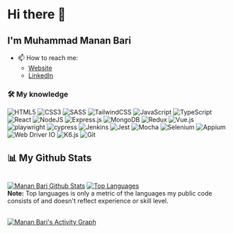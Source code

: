 # Hi there 👋

## I'm Muhammad Manan Bari
- 📫 How to reach me:
    - [Website](https://www.azadpunchy.com)
    - [LinkedIn](https://linkedin.com/in/azadpunchy)

### 🛠 My knowledge

![HTML5](https://img.shields.io/badge/html5-%23E34F26.svg?style=flat-square&logo=html5&logoColor=white)
![CSS3](https://img.shields.io/badge/css3-%231572B6.svg?style=flat-square&logo=css3&logoColor=white)
![SASS](https://img.shields.io/badge/SASS-hotpink.svg?style=flat-square&logo=SASS&logoColor=white)
![TailwindCSS](https://img.shields.io/badge/tailwindcss-%2338B2AC.svg?style=flat-square&logo=tailwind-css&logoColor=white)
![JavaScript](https://img.shields.io/badge/javascript-%23323330.svg?style=flat-square&logo=javascript&logoColor=%23F7DF1E)
![TypeScript](https://img.shields.io/badge/typescript-%23007ACC.svg?style=flat-square&logo=typescript&logoColor=white)
![React](https://img.shields.io/badge/react-%2320232a.svg?style=flat-square&logo=react&logoColor=%2361DAFB)
![NodeJS](https://img.shields.io/badge/node.js-6DA55F?style=flat-square&logo=node.js&logoColor=white)
![Express.js](https://img.shields.io/badge/express.js-%23404d59.svg?style=flat-square&logo=express&logoColor=%2361DAFB)
![MongoDB](https://img.shields.io/badge/MongoDB-%234ea94b.svg?style=flat-square&logo=mongodb&logoColor=white)
![Redux](https://img.shields.io/badge/redux-%23593d88.svg?style=flat-square&logo=redux&logoColor=white)
![Vue.js](https://img.shields.io/badge/vuejs-%2335495e.svg?style=flat-squar&logo=vuedotjs&logoColor=%234FC08D)
![playwright](https://img.shields.io/badge/playwright-%2320232a.svg?style=flat-square&logo=playwright&logoColor=red)
![cypress](https://img.shields.io/badge/cypress-%23E5E5E5?style=flat-square&logo=cypress&logoColor=058a5e)
![Jenkins](https://img.shields.io/badge/jenkins-%232C5263.svg?style=flat-square&logo=jenkins&logoColor=white)
![Jest](https://img.shields.io/badge/-jest-%23C21325?style=flat-square&logo=jest&logoColor=white)
![Mocha](https://img.shields.io/badge/-mocha-%238D6748?style=flat-square&logo=mocha&logoColor=white)
![Selenium](https://img.shields.io/badge/-selenium-%43B02A?style=flat-square&logo=selenium&logoColor=white)
![Appium](https://img.shields.io/badge/appium-purple?style=flat-square&logo=appium&logoColor=white)
![Web Driver IO](https://img.shields.io/badge/webdriverio-%2320232a.svg?style=flat-square&logo=webdriverio&logoColor=white)
![K6.js](https://img.shields.io/badge/k6.js-%2320232a.svg?style=flat-square&logo=k6&logoColor=white)
![Git](https://img.shields.io/badge/git-%23F05033.svg?style=flat-square&logo=git&logoColor=white)



## 📊 My Github Stats

  <br/>
    <a href="https://github.com/manan-at-norgic/github-readme-stats"><img alt="Manan Bari Github Stats" src="https://github-readme-stats.vercel.app/api?username=manan-at-norgic&show_icons=true&count_private=true&theme=react&hide_border=true&bg_color=0D1117" /></a>
  <a href="https://github.com/manan-at-norgic/github-readme-stats"><img alt="Top Languages" src="https://github-readme-stats.vercel.app/api/top-langs/?username=manan-at-norgic&langs_count=8&count_private=true&layout=compact&theme=react&hide_border=true&bg_color=0D1117" /></a>
  <br/>
  <b>Note:</b> Top languages is only a metric of the languages my public code consists of and doesn't reflect experience or skill level.


<br/>
<br/>

<a href="https://github.com/manan-at-norgic/github-readme-activity-graph"><img alt="Manan Bari's Activity Graph" src="https://activity-graph.herokuapp.com/graph?username=manan-at-norgic&bg_color=0D1117&color=5BCDEC&line=5BCDEC&point=FFFFFF&hide_border=true" /></a>

<br/>
<br/>

